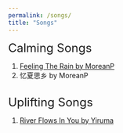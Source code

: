 ```yaml
---
permalink: /songs/
title: "Songs"
---
```


<font size="+2">Calming Songs</font>

<ol>
  <li><a href="https://www.youtube.com/watch?v=E-1sQNMBHjE">Feeling The Rain by MoreanP</a></li>
  <li><a href="https://www.youtube.com/watch?v=B-rK_GkgRAU"></a>忆夏思乡 by MoreanP</li>

</ol>

<br>
<font size="+2">Uplifting Songs</font>

<ol>
  <li><a href="https://www.youtube.com/watch?v=7maJOI3QMu0">River Flows In You by Yiruma</a></li>

</ol>
<br>
